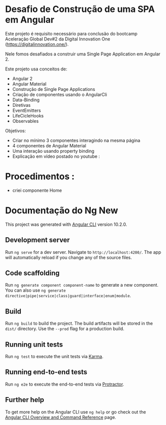 # Desafio de Construção de uma SPA em Angular 

Este projeto é requisito necessário para conclusão do bootcamp Aceleração Global Dev#2 da Digital Innovation One (https://digitalinnovation.one/). 

Nele fomos desafiados a construir uma Single Page Application em Angular 2.

Este projeto usa conceitos de: 

- Angular 2 
- Angular Material 
- Construção de Single Page Applications 
- Criação de componentes usando o AngularCli
- Data-Binding 
- Diretivas 
- EventEmitters 
- LifeCicleHooks 
- Observables

Objetivos: 

- Criar no mínimo 3 componentes interagindo na mesma página 
- 4 componentes de Angular Material 
- Uma interação usando property binding 
- Explicação em vídeo postado no youtube : 



# Procedimentos : 

- criei componente Home 

# Documentação do Ng New

This project was generated with [Angular CLI](https://github.com/angular/angular-cli) version 10.2.0.

## Development server

Run `ng serve` for a dev server. Navigate to `http://localhost:4200/`. The app will automatically reload if you change any of the source files.

## Code scaffolding

Run `ng generate component component-name` to generate a new component. You can also use `ng generate directive|pipe|service|class|guard|interface|enum|module`.

## Build

Run `ng build` to build the project. The build artifacts will be stored in the `dist/` directory. Use the `--prod` flag for a production build.

## Running unit tests

Run `ng test` to execute the unit tests via [Karma](https://karma-runner.github.io).

## Running end-to-end tests

Run `ng e2e` to execute the end-to-end tests via [Protractor](http://www.protractortest.org/).

## Further help

To get more help on the Angular CLI use `ng help` or go check out the [Angular CLI Overview and Command Reference](https://angular.io/cli) page.
